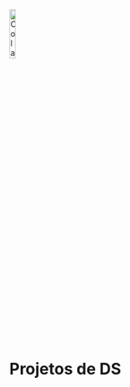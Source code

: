 <img alt="Colaboratory logo" width="15%" src="https://i.ibb.co/2Zy6D4y/logo-colab.png" alt="logo-colab" border="0">

# Projetos de DS

